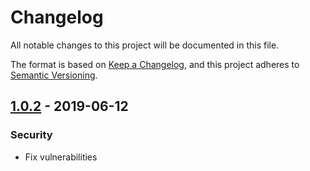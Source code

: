 # Changelog
All notable changes to this project will be documented in this file.

The format is based on [Keep a Changelog](https://keepachangelog.com/en/1.0.0/),
and this project adheres to [Semantic Versioning](https://semver.org/spec/v2.0.0.html).

## [1.0.2] - 2019-06-12

### Security

- Fix vulnerabilities

[Unreleased]: https://github.com/Palmabit-IT/json2fatturapaxml
[1.0.2]: https://github.com/Palmabit-IT/json2fatturapaxml/tree/1.0.0